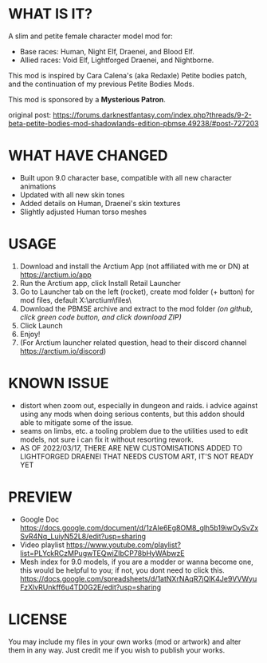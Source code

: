 # WHAT IS IT?
A slim and petite female character model mod for:
* Base races: Human, Night Elf, Draenei, and Blood Elf.
* Allied races: Void Elf, Lightforged Draenei, and Nightborne.

This mod is inspired by Cara Calena's (aka Redaxle) Petite bodies patch, and the continuation of my previous Petite Bodies Mods.

This mod is sponsored by a __Mysterious Patron__.

original post: https://forums.darknestfantasy.com/index.php?threads/9-2-beta-petite-bodies-mod-shadowlands-edition-pbmse.49238/#post-727203


# WHAT HAVE CHANGED

* Built upon 9.0 character base, compatible with all new character animations
* Updated with all new skin tones
* Added details on Human, Draenei's skin textures
* Slightly adjusted Human torso meshes

# USAGE

1. Download and install the Arctium App (not affiliated with me or DN) at https://arctium.io/app
2. Run the Arctium app, click Install Retail Launcher
3. Go to Launcher tab on the left (rocket), create mod folder (+ button) for mod files, default X:\arctium\files\
4. Download the PBMSE archive and extract to the mod folder _(on github, click green code button, and click download ZIP)_
5. Click Launch
6. Enjoy!
7. (For Arctium launcher related question, head to their discord channel https://arctium.io/discord)

# KNOWN ISSUE

* distort when zoom out, especially in dungeon and raids. i advice against using any mods when doing serious contents, but this addon should able to mitigate some of the issue.
* seams on limbs, etc. a tooling problem due to the utilities used to edit models, not sure i can fix it without resorting rework.
* AS OF 2022/03/17, THERE ARE NEW CUSTOMISATIONS ADDED TO LIGHTFORGED DRAENEI THAT NEEDS CUSTOM ART, IT'S NOT READY YET

# PREVIEW
* Google Doc
https://docs.google.com/document/d/1zAIe6Eg8OM8_glh5b19iwOySvZxSvR4Nq_LuiyN52L8/edit?usp=sharing
* Video playlist
https://www.youtube.com/playlist?list=PLYckRCzMPugwTEQwiZIbCP78bHyWAbwzE
* Mesh index for 9.0 models, if you are a modder or wanna become one, this would be helpful to you; if not, you dont need to click this.
https://docs.google.com/spreadsheets/d/1atNXrNAqR7jQlK4Je9VVWyuFzXlvRUnkff6u4TD0G2E/edit?usp=sharing

# LICENSE
You may include my files in your own works (mod or artwork) and alter them in any way. Just credit me if you wish to publish your works.
